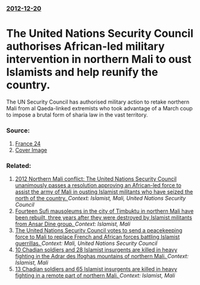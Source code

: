 ### [2012-12-20](/news/2012/12/20/index.md)

# The United Nations Security Council authorises African-led military intervention in northern Mali to oust Islamists and help reunify the country. 

The&#x20;UN&#x20;Security&#x20;Council&#x20;has&#x20;authorised&#x20;military&#x20;action&#x20;to&#x20;retake&#x20;northern&#x20;Mali&#x20;from&#x20;al&#x20;Qaeda-linked&#x20;extremists&#x20;who&#x20;took&#x20;advantage&#x20;of&#x20;a&#x20;March&#x20;coup&#x20;to&#x20;impose&#x20;a&#x20;brutal&#x20;form&#x20;of&#x20;sharia&#x20;law&#x20;in&#x20;the&#x20;vast&#x20;territory.


### Source:

1. [France 24](http://www.france24.com/en/20121220-un-authorises-african-led-military-intervention-mali-al-qaeda-islamist-militants)
1. [Cover Image](http://scd.france24.com/en/files/imagecache/home_1024/article/image/Mali%20new_0.jpg)

### Related:

1. [2012 Northern Mali conflict: The United Nations Security Council unanimously passes a resolution approving an African-led force to assist the army of Mali in ousting Islamist militants who have seized the north of the country. ](/news/2012/10/12/2012-northern-mali-conflict-the-united-nations-security-council-unanimously-passes-a-resolution-approving-an-african-led-force-to-assist-th.md) _Context: Islamist, Mali, United Nations Security Council_
2. [ Fourteen Sufi mausoleums in the city of Timbuktu in northern Mali have been rebuilt, three years after they were destroyed by Islamist militants from Ansar Dine group. ](/news/2015/07/19/fourteen-sufi-mausoleums-in-the-city-of-timbuktu-in-northern-mali-have-been-rebuilt-three-years-after-they-were-destroyed-by-islamist-mili.md) _Context: Islamist, Mali_
3. [The United Nations Security Council votes to send a peacekeeping force to Mali to replace French and African forces battling Islamist guerrillas. ](/news/2013/04/25/the-united-nations-security-council-votes-to-send-a-peacekeeping-force-to-mali-to-replace-french-and-african-forces-battling-islamist-guerri.md) _Context: Mali, United Nations Security Council_
4. [10 Chadian soldiers and 28 Islamist insurgents are killed in heavy fighting in the Adrar des Ifoghas mountains of northern Mali. ](/news/2013/02/24/10-chadian-soldiers-and-28-islamist-insurgents-are-killed-in-heavy-fighting-in-the-adrar-des-ifoghas-mountains-of-northern-mali.md) _Context: Islamist, Mali_
5. [13 Chadian soldiers and 65 Islamist insurgents are killed in heavy fighting in a remote part of northern Mali. ](/news/2013/02/22/13-chadian-soldiers-and-65-islamist-insurgents-are-killed-in-heavy-fighting-in-a-remote-part-of-northern-mali.md) _Context: Islamist, Mali_
